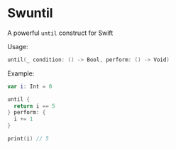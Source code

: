 # Swuntil

A powerful `until` construct for Swift

Usage:

```swift
until(_ condition: () -> Bool, perform: () -> Void)
```

Example:

```swift
var i: Int = 0

until {
  return i == 5
} perform: {
  i += 1
}

print(i) // 5
```
